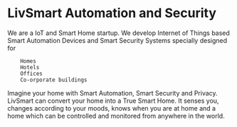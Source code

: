 # LivSmart Automation and Security

We are a IoT and Smart Home startup. We develop Internet of Things based Smart Automation Devices and Smart Security Systems specially designed for
```
    Homes
    Hotels
    Offices
    Co-orporate buildings
```
Imagine your home with Smart Automation, Smart Security and Privacy. LivSmart can convert your home into a True Smart Home. It senses you, changes according to your moods, knows when you are at home and a home which can be controlled and monitored from anywhere in the world.
